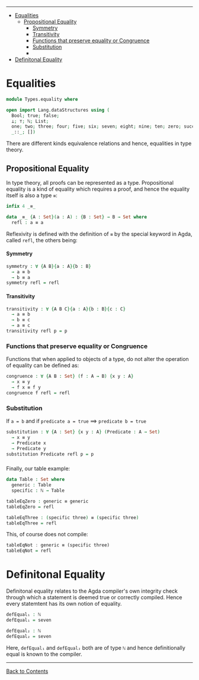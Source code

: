 <!-- START doctoc generated TOC please keep comment here to allow auto update -->
<!-- DON'T EDIT THIS SECTION, INSTEAD RE-RUN doctoc TO UPDATE -->
****

- [Equalities](#equalities)
  - [Propositional Equality](#propositional-equality)
      - [Symmetry](#symmetry)
      - [Transitivity](#transitivity)
    - [Functions that preserve equality or Congruence](#functions-that-preserve-equality-or-congruence)
    - [Substitution](#substitution)
    - [](#)
- [Definitonal Equality](#definitonal-equality)

<!-- END doctoc generated TOC please keep comment here to allow auto update -->


# Equalities

```agda
module Types.equality where

open import Lang.dataStructures using (
  Bool; true; false;
  ⊥; ⊤; ℕ; List;
  one; two; three; four; five; six; seven; eight; nine; ten; zero; succ;
  _::_; [])
```

There are different kinds equivalence relations and hence, equalities in type theory.

## Propositional Equality

In type theory, all proofs can be represented as a type. Propositional equality is a kind of equality which requires a proof, and hence the equality itself is also a type `≡`:

```agda
infix 4 _≡_

data _≡_ {A : Set}(a : A) : {B : Set} → B → Set where
  refl : a ≡ a
```

Reflexivity is defined with the definition of `≡` by the special keyword in Agda, called `refl`, the others being:

#### Symmetry

```agda
symmetry : ∀ {A B}{a : A}{b : B}
  → a ≡ b
  → b ≡ a
symmetry refl = refl
```

#### Transitivity

```agda
transitivity : ∀ {A B C}{a : A}{b : B}{c : C}
  → a ≡ b
  → b ≡ c
  → a ≡ c
transitivity refl p = p
```

### Functions that preserve equality or Congruence

Functions that when applied to objects of a type, do not alter the operation of equality can be defined as:

```agda
congruence : ∀ {A B : Set} (f : A → B) {x y : A}
  → x ≡ y
  → f x ≡ f y
congruence f refl = refl
```

### Substitution

If `a = b` and if `predicate a = true` ⟹ `predicate b = true`

```agda
substitution : ∀ {A : Set} {x y : A} (Predicate : A → Set)
  → x ≡ y
  → Predicate x
  → Predicate y
substitution Predicate refl p = p
```

###

Finally, our table example:

```agda
data Table : Set where
  generic : Table
  specific : ℕ → Table

tableEqZero : generic ≡ generic
tableEqZero = refl

tableEqThree : (specific three) ≡ (specific three)
tableEqThree = refl
```

This, of course does not compile:

```haskell
tableEqNot : generic ≡ (specific three)
tableEqNot = refl
```

# Definitonal Equality

Definitonal equality relates to the Agda compiler's own integrity check through which a statement is deemed true or correctly compiled. Hence every statemtent has its own notion of equality.

```agda
defEqual₁ : ℕ
defEqual₁ = seven

defEqual₂ : ℕ
defEqual₂ = seven
```

Here, `defEqual₁` and `defEqual₂` both are of type `ℕ` and hence definitionally equal is known to the compiler.

****
[Back to Contents](./contents.html)
